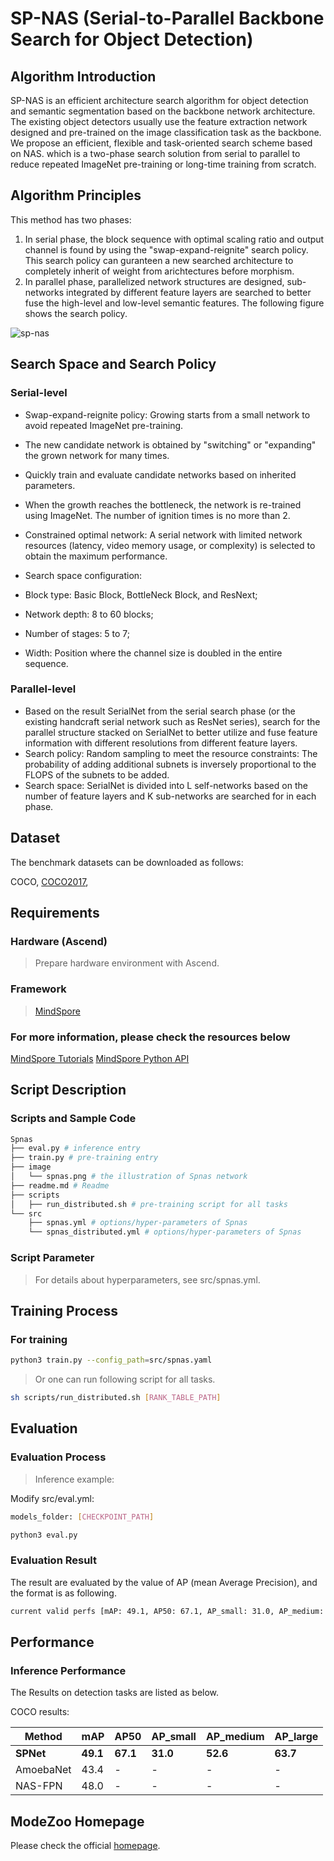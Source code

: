 # SP-NAS (Serial-to-Parallel Backbone Search for Object Detection)

## Algorithm Introduction

SP-NAS is an efficient architecture search algorithm for object detection and semantic segmentation based on the backbone network architecture. The existing object detectors usually use the feature extraction network designed and pre-trained on the image classification task as the backbone. We propose an efficient, flexible and task-oriented search scheme based on NAS. which is a two-phase search solution from serial to parallel to reduce repeated ImageNet pre-training or long-time training from scratch.

## Algorithm Principles

This method has two phases:

1. In serial phase, the block sequence with optimal scaling ratio and output channel is found by using the "swap-expand-reignite" search policy. This search policy can guranteen a new searched architecture to completely inherit of weight from arichtectures before morphism.
2. In parallel phase, parallelized network structures are designed, sub-networks integrated by different feature layers are searched to better fuse the high-level and low-level semantic features. The following figure shows the search policy.

![sp-nas](./image/sp_nas.png)

## Search Space and Search Policy

### Serial-level

- Swap-expand-reignite policy:  Growing starts from a small network to avoid repeated ImageNet pre-training.
- The new candidate network is obtained by "switching" or "expanding" the grown network for many times.
- Quickly train and evaluate candidate networks based on inherited parameters.
- When the growth reaches the bottleneck, the network is re-trained using ImageNet. The number of ignition times is no more than 2.

- Constrained optimal network: A serial network with limited network resources (latency, video memory usage, or complexity) is selected to obtain the maximum performance.

- Search space configuration:
- Block type: Basic Block, BottleNeck Block, and ResNext;
- Network depth: 8 to 60 blocks;
- Number of stages: 5 to 7;
- Width: Position where the channel size is doubled in the entire sequence.

### Parallel-level

- Based on the result SerialNet from the serial search phase (or the existing handcraft serial network such as ResNet series), search for the parallel structure stacked on SerialNet to better utilize and fuse feature information with different resolutions from different feature layers.
- Search policy: Random sampling to meet the resource constraints: The probability of adding additional subnets is inversely proportional to the FLOPS of the subnets to be added.
- Search space: SerialNet is divided into L self-networks based on the number of feature layers and K sub-networks are searched for in each phase.

## Dataset

The benchmark datasets can be downloaded as follows:

 COCO,
[COCO2017](https://cocodataset.org/#download),

## Requirements

### Hardware (Ascend)

> Prepare hardware environment with Ascend.

### Framework

> [MindSpore](https://www.mindspore.cn/install/en)

### For more information, please check the resources below

[MindSpore Tutorials](https://www.mindspore.cn/tutorials/en/r1.3/index.html)
[MindSpore Python API](https://www.mindspore.cn/docs/en/master/index.html)

## Script Description

### Scripts and Sample Code

```bash
Spnas
├── eval.py # inference entry
├── train.py # pre-training entry
├── image
│   └── spnas.png # the illustration of Spnas network
├── readme.md # Readme
├── scripts
│   ├── run_distributed.sh # pre-training script for all tasks
└── src
    ├── spnas.yml # options/hyper-parameters of Spnas
    └── spnas_distributed.yml # options/hyper-parameters of Spnas

```

### Script Parameter

> For details about hyperparameters, see src/spnas.yml.

## Training Process

### For training

```bash
python3 train.py --config_path=src/spnas.yaml
```

> Or one can run following script for all tasks.

```bash
sh scripts/run_distributed.sh [RANK_TABLE_PATH]
```

## Evaluation

### Evaluation Process

> Inference example:

Modify src/eval.yml:

```bash
models_folder: [CHECKPOINT_PATH]
```

```bash
python3 eval.py
```

### Evaluation Result

The result are evaluated by the value of AP (mean Average Precision), and the format is as following.

```bash
current valid perfs [mAP: 49.1, AP50: 67.1, AP_small: 31.0, AP_medium: 52.6, AP_large: 63.7]
```

## Performance

### Inference Performance

The Results on detection tasks are listed as below.

COCO results:

| Method | mAP | AP50 | AP_small | AP_medium | AP_large |
| ----- | ----- | ----- | ----- | ----- | ----- |
| **SPNet** | **49.1** | **67.1** | **31.0** | **52.6** | **63.7** |
| AmoebaNet | 43.4 | - | - | - | - |
| NAS-FPN | 48.0 | - | - | - | - |

## ModeZoo Homepage

Please check the official [homepage](https://gitee.com/mindspore/models).
